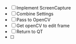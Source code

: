- [ ] Implement ScreenCapture
- [ ] Combine Settings 
- [ ] Pass to OpenCV
- [ ] Get openCV to edit frame
- [ ] Return to QT
- [ ] 